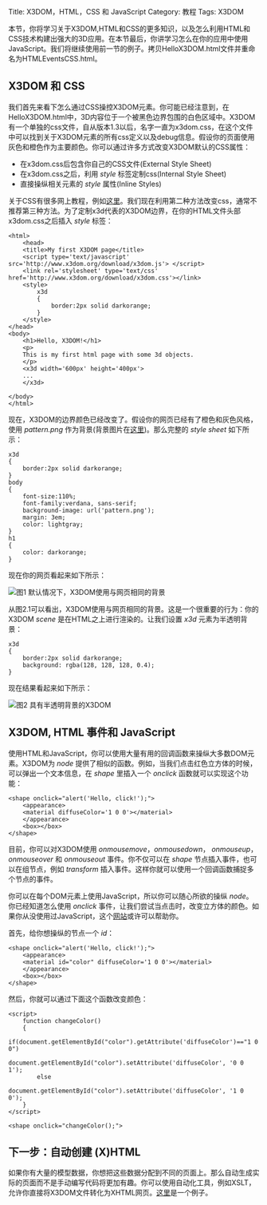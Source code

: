 Title: X3DOM，HTML，CSS 和 JavaScript
Category: 教程
Tags: X3DOM

本节，你将学习关于X3DOM,HTML和CSS的更多知识，以及怎么利用HTML和CSS技术构建出强大的3D应用。在本节最后，你讲学习怎么在你的应用中使用JavaScript。我们将继续使用前一节的例子。拷贝HelloX3DOM.html文件并重命名为HTMLEventsCSS.html。

## X3DOM 和 CSS

我们首先来看下怎么通过CSS操控X3DOM元素。你可能已经注意到，在HelloX3DOM.html中，3D内容位于一个被黑色边界包围的白色区域中。X3DOM有一个单独的css文件，自从版本1.3以后，名字一直为x3dom.css，在这个文件中可以找到关于X3DOM元素的所有css定义以及debug信息。假设你的页面使用灰色和橙色作为主要颜色。你可以通过许多方式改变X3DOM默认的CSS属性：

- 在x3dom.css后包含你自己的CSS文件(External Style Sheet)
- 在x3dom.css之后，利用 *style* 标签定制css(Internal
Style Sheet)
- 直接操纵相关元素的 *style* 属性(Inline Styles)

关于CSS有很多网上教程，例如[这里](http://www.w3schools.com/css/css_howto.asp)。我们现在利用第二种方法改变css，通常不推荐第三种方法。为了定制x3d代表的X3DOM边界，在你的HTML文件头部x3dom.css之后插入 *style* 标签：
```
<html>
    <head>
    <title>My first X3DOM page</title>
    <script type='text/javascript' src='http://www.x3dom.org/download/x3dom.js'> </script>
    <link rel='stylesheet' type='text/css' href='http://www.x3dom.org/download/x3dom.css'></link>
    <style>
        x3d
        {
            border:2px solid darkorange;
        }
    </style>
</head>
<body>
    <h1>Hello, X3DOM!</h1>
    <p>
    This is my first html page with some 3d objects.
    </p>
    <x3d width='600px' height='400px'>
    ...
    </x3d>

</body>
</html>
```
现在，X3DOM的边界颜色已经改变了。假设你的网页已经有了橙色和灰色风格，使用 *pattern.png* 作为背景(背景图片在[这里](https://doc.x3dom.org/tutorials/basics/htmlCSS/pattern.png))。那么完整的 *style sheet* 如下所示：
```
x3d
{
    border:2px solid darkorange;
}
body
{
    font-size:110%;
    font-family:verdana, sans-serif;
    background-image: url('pattern.png');
    margin: 3em;
    color: lightgray;
}
h1
{
    color: darkorange;
}
```
现在你的网页看起来如下所示：

![图1  默认情况下，X3DOM使用与网页相同的背景]({filename}/images/fig5.png)

从图2.1可以看出，X3DOM使用与网页相同的背景。这是一个很重要的行为：你的X3DOM *scene* 是在HTML之上进行渲染的。让我们设置 *x3d* 元素为半透明背景：
```
x3d
{
    border:2px solid darkorange;
    background: rgba(128, 128, 128, 0.4);
}
```
现在结果看起来如下所示：

![图2  具有半透明背景的X3DOM]({filename}/images/fig6.png)

## X3DOM, HTML 事件和 JavaScript

使用HTML和JavaScript，你可以使用大量有用的回调函数来操纵大多数DOM元素。X3DOM为 *node* 提供了相似的函数。例如，当我们点击红色立方体的时候，可以弹出一个文本信息，在 *shape* 里插入一个 *onclick* 函数就可以实现这个功能：
```
<shape onclick="alert('Hello, click!');">
    <appearance>
    <material diffuseColor='1 0 0'></material>
    </appearance>
    <box></box>
</shape>
```

目前，你可以对X3DOM使用 *onmousemove*，*onmousedown*， *onmouseup*，*onmouseover* 和 *onmouseout* 事件。你不仅可以在 *shape* 节点插入事件，也可以在组节点，例如 *transform* 插入事件。这样你就可以使用一个回调函数捕捉多个节点的事件。

你可以在每个DOM元素上使用JavaScript，所以你可以随心所欲的操纵 *node*。你已经知道怎么使用 *onclick* 事件，让我们尝试当点击时，改变立方体的颜色。如果你从没使用过JavaScript，这个[网站](http://www.w3schools.com/js/default.asp)或许可以帮助你。

首先，给你想操纵的节点一个 *id*：
```
<shape onclick="alert('Hello, click!');">
    <appearance>
    <material id="color" diffuseColor='1 0 0'></material>
    </appearance>
    <box></box>
</shape>
```
然后，你就可以通过下面这个函数改变颜色：
```
<script>
    function changeColor()
    {
        if(document.getElementById("color").getAttribute('diffuseColor')=="1 0 0")
            document.getElementById("color").setAttribute('diffuseColor', '0 0 1');
        else
            document.getElementById("color").setAttribute('diffuseColor', '1 0 0');
    }
</script>
```
```
<shape onclick="changeColor();">
```

## 下一步：自动创建 (X)HTML

如果你有大量的模型数据，你想把这些数据分配到不同的页面上。那么自动生成实际的页面而不是手动编写代码将更加有趣。你可以使用自动化工具，例如XSLT，允许你直接将X3DOM文件转化为XHTML网页。[这里](http://www.web3d.org/x3d/stylesheets/X3dToXhtmlStylesheetExamples.zip)是一个例子。
